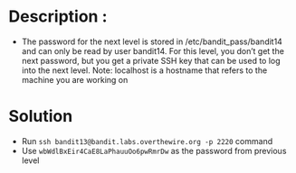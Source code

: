 # Description :
* The password for the next level is stored in /etc/bandit_pass/bandit14 and can only be read by user bandit14. 
  For this level, you don’t get the next password, but you get a private SSH key that can be used to log into the next level. 
  Note: localhost is a hostname that refers to the machine you are working on

# Solution

* Run `ssh bandit13@bandit.labs.overthewire.org -p 2220` command
* Use `wbWdlBxEir4CaE8LaPhauuOo6pwRmrDw` as the password from previous level
